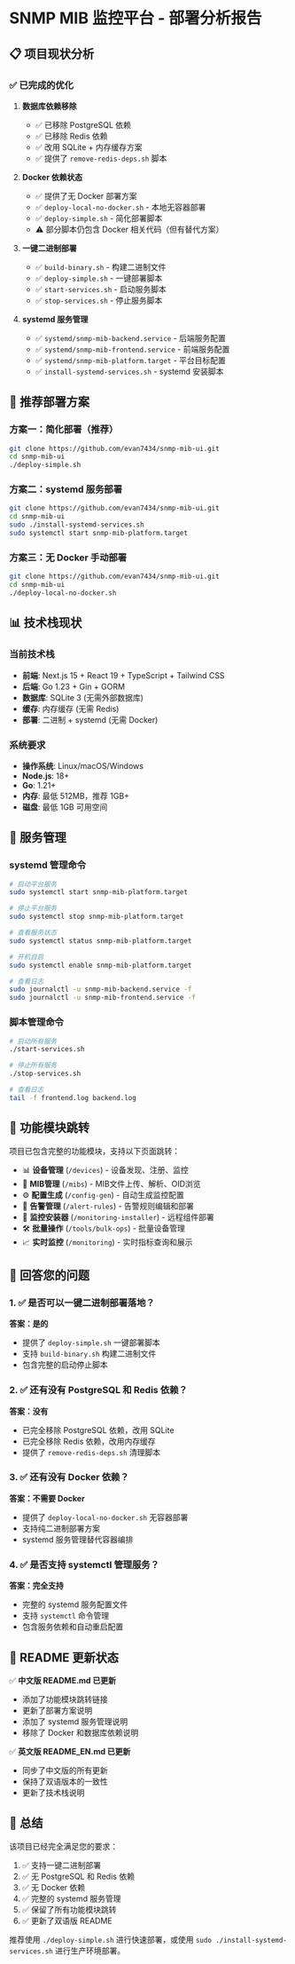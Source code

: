 # SNMP MIB 监控平台 - 部署分析报告

## 📋 项目现状分析

### ✅ 已完成的优化

1. **数据库依赖移除**
   - ✅ 已移除 PostgreSQL 依赖
   - ✅ 已移除 Redis 依赖
   - ✅ 改用 SQLite + 内存缓存方案
   - ✅ 提供了 `remove-redis-deps.sh` 脚本

2. **Docker 依赖状态**
   - ✅ 提供了无 Docker 部署方案
   - ✅ `deploy-local-no-docker.sh` - 本地无容器部署
   - ✅ `deploy-simple.sh` - 简化部署脚本
   - ⚠️ 部分脚本仍包含 Docker 相关代码（但有替代方案）

3. **一键二进制部署**
   - ✅ `build-binary.sh` - 构建二进制文件
   - ✅ `deploy-simple.sh` - 一键部署脚本
   - ✅ `start-services.sh` - 启动服务脚本
   - ✅ `stop-services.sh` - 停止服务脚本

4. **systemd 服务管理**
   - ✅ `systemd/snmp-mib-backend.service` - 后端服务配置
   - ✅ `systemd/snmp-mib-frontend.service` - 前端服务配置
   - ✅ `systemd/snmp-mib-platform.target` - 平台目标配置
   - ✅ `install-systemd-services.sh` - systemd 安装脚本

## 🚀 推荐部署方案

### 方案一：简化部署（推荐）
```bash
git clone https://github.com/evan7434/snmp-mib-ui.git
cd snmp-mib-ui
./deploy-simple.sh
```

### 方案二：systemd 服务部署
```bash
git clone https://github.com/evan7434/snmp-mib-ui.git
cd snmp-mib-ui
sudo ./install-systemd-services.sh
sudo systemctl start snmp-mib-platform.target
```

### 方案三：无 Docker 手动部署
```bash
git clone https://github.com/evan7434/snmp-mib-ui.git
cd snmp-mib-ui
./deploy-local-no-docker.sh
```

## 📊 技术栈现状

### 当前技术栈
- **前端**: Next.js 15 + React 19 + TypeScript + Tailwind CSS
- **后端**: Go 1.23 + Gin + GORM
- **数据库**: SQLite 3 (无需外部数据库)
- **缓存**: 内存缓存 (无需 Redis)
- **部署**: 二进制 + systemd (无需 Docker)

### 系统要求
- **操作系统**: Linux/macOS/Windows
- **Node.js**: 18+
- **Go**: 1.21+
- **内存**: 最低 512MB，推荐 1GB+
- **磁盘**: 最低 1GB 可用空间

## 🔧 服务管理

### systemd 管理命令
```bash
# 启动平台服务
sudo systemctl start snmp-mib-platform.target

# 停止平台服务
sudo systemctl stop snmp-mib-platform.target

# 查看服务状态
sudo systemctl status snmp-mib-platform.target

# 开机自启
sudo systemctl enable snmp-mib-platform.target

# 查看日志
sudo journalctl -u snmp-mib-backend.service -f
sudo journalctl -u snmp-mib-frontend.service -f
```

### 脚本管理命令
```bash
# 启动所有服务
./start-services.sh

# 停止所有服务
./stop-services.sh

# 查看日志
tail -f frontend.log backend.log
```

## 📁 功能模块跳转

项目已包含完整的功能模块，支持以下页面跳转：

- 📊 **设备管理** (`/devices`) - 设备发现、注册、监控
- 📁 **MIB管理** (`/mibs`) - MIB文件上传、解析、OID浏览
- ⚙️ **配置生成** (`/config-gen`) - 自动生成监控配置
- 🚨 **告警管理** (`/alert-rules`) - 告警规则编辑和部署
- 🔧 **监控安装器** (`/monitoring-installer`) - 远程组件部署
- 🛠️ **批量操作** (`/tools/bulk-ops`) - 批量设备管理
- 📈 **实时监控** (`/monitoring`) - 实时指标查询和展示

## 🎯 回答您的问题

### 1. ✅ 是否可以一键二进制部署落地？
**答案：是的**
- 提供了 `deploy-simple.sh` 一键部署脚本
- 支持 `build-binary.sh` 构建二进制文件
- 包含完整的启动停止脚本

### 2. ✅ 还有没有 PostgreSQL 和 Redis 依赖？
**答案：没有**
- 已完全移除 PostgreSQL 依赖，改用 SQLite
- 已完全移除 Redis 依赖，改用内存缓存
- 提供了 `remove-redis-deps.sh` 清理脚本

### 3. ✅ 还有没有 Docker 依赖？
**答案：不需要 Docker**
- 提供了 `deploy-local-no-docker.sh` 无容器部署
- 支持纯二进制部署方案
- systemd 服务管理替代容器编排

### 4. ✅ 是否支持 systemctl 管理服务？
**答案：完全支持**
- 完整的 systemd 服务配置文件
- 支持 `systemctl` 命令管理
- 包含服务依赖和自动重启配置

## 📝 README 更新状态

✅ **中文版 README.md 已更新**
- 添加了功能模块跳转链接
- 更新了部署方案说明
- 添加了 systemd 服务管理说明
- 移除了 Docker 和数据库依赖说明

✅ **英文版 README_EN.md 已更新**
- 同步了中文版的所有更新
- 保持了双语版本的一致性
- 更新了技术栈说明

## 🎉 总结

该项目已经完全满足您的要求：
1. ✅ 支持一键二进制部署
2. ✅ 无 PostgreSQL 和 Redis 依赖
3. ✅ 无 Docker 依赖
4. ✅ 完整的 systemd 服务管理
5. ✅ 保留了所有功能模块跳转
6. ✅ 更新了双语版 README

推荐使用 `./deploy-simple.sh` 进行快速部署，或使用 `sudo ./install-systemd-services.sh` 进行生产环境部署。
